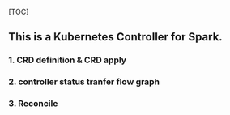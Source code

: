 [TOC]


## This is a Kubernetes Controller for Spark.

  ### 1. CRD definition & CRD apply

  
  ### 2. controller status tranfer flow graph

  
  ### 3. Reconcile
